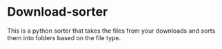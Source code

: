# Download-sorter
 This is a python sorter that takes the files from your downloads and sorts them into folders based on the file type.
